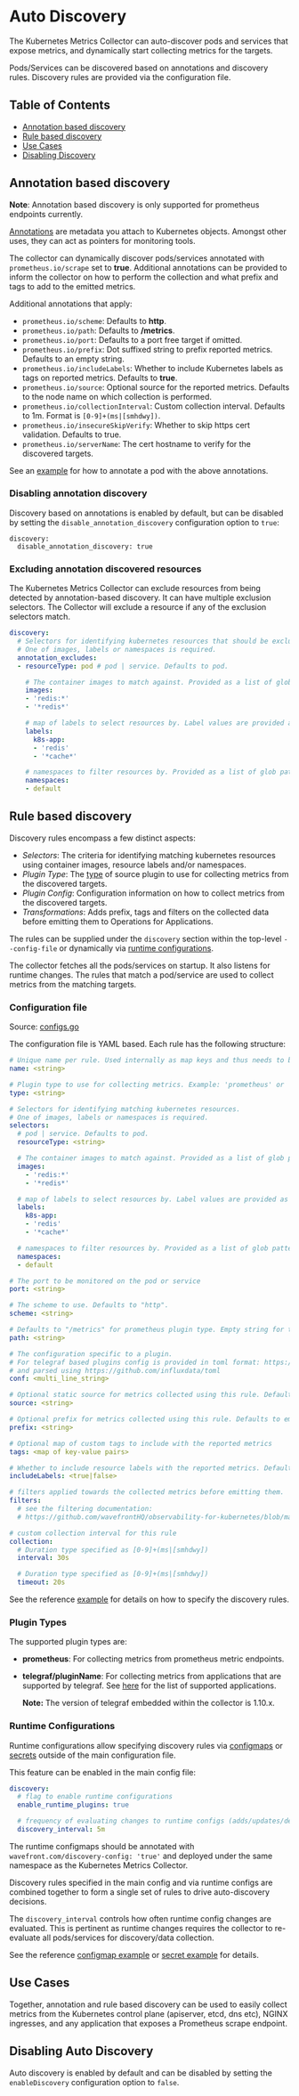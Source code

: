 # Auto Discovery

The Kubernetes Metrics Collector can auto-discover pods and services that expose metrics, and dynamically start collecting metrics for the targets.

Pods/Services can be discovered based on annotations and discovery rules. Discovery rules are provided via the configuration file.

## Table of Contents
* [Annotation based discovery](#annotation-based-discovery)
* [Rule based discovery](#rule-based-discovery)
* [Use Cases](#use-cases)
* [Disabling Discovery](#disabling-auto-discovery)

## Annotation based discovery
**Note**: Annotation based discovery is only supported for prometheus endpoints currently.

[Annotations](https://kubernetes.io/docs/concepts/overview/working-with-objects/annotations/) are metadata you attach to Kubernetes objects. Amongst other uses, they can act as pointers for monitoring tools.

The collector can dynamically discover pods/services annotated with `prometheus.io/scrape` set to **true**. Additional annotations can be provided to inform the collector on how to perform the collection and what prefix and tags to add to the emitted metrics.

Additional annotations that apply:
- `prometheus.io/scheme`: Defaults to **http**.
- `prometheus.io/path`: Defaults to **/metrics**.
- `prometheus.io/port`: Defaults to a port free target if omitted.
- `prometheus.io/prefix`: Dot suffixed string to prefix reported metrics. Defaults to an empty string.
- `prometheus.io/includeLabels`: Whether to include Kubernetes labels as tags on reported metrics. Defaults to **true**.
- `prometheus.io/source`: Optional source for the reported metrics. Defaults to the node name on which collection is performed.
- `prometheus.io/collectionInterval`: Custom collection interval. Defaults to 1m. Format is `[0-9]+(ms|[smhdwy])`.
- `prometheus.io/insecureSkipVerify`: Whether to skip https cert validation. Defaults to true.
- `prometheus.io/serverName`: The cert hostname to verify for the discovered targets.

See an [example](../../collector/deploy/examples/prometheus-annotations-example.yaml) for how to annotate a pod with the above annotations.

### Disabling annotation discovery
Discovery based on annotations is enabled by default, but can be disabled by setting the `disable_annotation_discovery` configuration option to `true`:

```
discovery:
  disable_annotation_discovery: true
```

### Excluding annotation discovered resources

The Kubernetes Metrics Collector can exclude resources from being detected by annotation-based discovery. It can have multiple exclusion 
selectors. The Collector will exclude a resource if any of the exclusion selectors match.

```yaml
discovery:
  # Selectors for identifying kubernetes resources that should be excluded from annotation based discovery.
  # One of images, labels or namespaces is required.
  annotation_excludes:
  - resourceType: pod # pod | service. Defaults to pod.

    # The container images to match against. Provided as a list of glob pattern strings. Ex: 'redis*'
    images:
    - 'redis:*'
    - '*redis*'

    # map of labels to select resources by. Label values are provided as a list of glob pattern strings.
    labels:
      k8s-app:
      - 'redis'
      - '*cache*'

    # namespaces to filter resources by. Provided as a list of glob pattern strings.
    namespaces:
    - default
```

## Rule based discovery
Discovery rules encompass a few distinct aspects:
- *Selectors*: The criteria for identifying matching kubernetes resources using container images, resource labels and/or namespaces.
- *Plugin Type*: The [type](#plugin-types) of source plugin to use for collecting metrics from the discovered targets.
- *Plugin Config*: Configuration information on how to collect metrics from the discovered targets.
- *Transformations*: Adds prefix, tags and filters on the collected data before emitting them to Operations for Applications.

The rules can be supplied under the `discovery` section within the top-level `--config-file` or dynamically via [runtime configurations](#runtime-configurations).

The collector fetches all the pods/services on startup. It also listens for runtime changes. The rules that match a pod/service are used to collect metrics from the matching targets.

### Configuration file
Source: [configs.go](../../collector/internal/discovery/configs.go)

The configuration file is YAML based. Each rule has the following structure:
```yaml
# Unique name per rule. Used internally as map keys and thus needs to be unique per rule.
name: <string>

# Plugin type to use for collecting metrics. Example: 'prometheus' or 'telegraf/redis'
type: <string>

# Selectors for identifying matching kubernetes resources.
# One of images, labels or namespaces is required.
selectors:
  # pod | service. Defaults to pod.
  resourceType: <string>

  # The container images to match against. Provided as a list of glob pattern strings. Ex: 'redis*'
  images:
    - 'redis:*'
    - '*redis*'

  # map of labels to select resources by. Label values are provided as a list of glob pattern strings.
  labels:
    k8s-app:
    - 'redis'
    - '*cache*'

  # namespaces to filter resources by. Provided as a list of glob pattern strings.
  namespaces:
  - default

# The port to be monitored on the pod or service
port: <string>

# The scheme to use. Defaults to "http".
scheme: <string>

# Defaults to "/metrics" for prometheus plugin type. Empty string for telegraf plugins.
path: <string>

# The configuration specific to a plugin.
# For telegraf based plugins config is provided in toml format: https://github.com/toml-lang/toml
# and parsed using https://github.com/influxdata/toml
conf: <multi_line_string>

# Optional static source for metrics collected using this rule. Defaults to agent node name.
source: <string>

# Optional prefix for metrics collected using this rule. Defaults to empty string.
prefix: <string>

# Optional map of custom tags to include with the reported metrics
tags: <map of key-value pairs>

# Whether to include resource labels with the reported metrics. Defaults to "true".
includeLabels: <true|false>

# filters applied towards the collected metrics before emitting them.
filters:
  # see the filtering documentation:
  # https://github.com/wavefrontHQ/observability-for-kubernetes/blob/main/docs/collector/filtering.md

# custom collection interval for this rule
collection:
  # Duration type specified as [0-9]+(ms|[smhdwy])
  interval: 30s

  # Duration type specified as [0-9]+(ms|[smhdwy])
  timeout: 20s
```
See the reference [example](../../collector/deploy/examples/conf.example.yaml) for details on how to specify the discovery rules.

### Plugin Types
The supported plugin types are:
- **prometheus**: For collecting metrics from prometheus metric endpoints.
- **telegraf/pluginName**: For collecting metrics from applications that are supported by telegraf. See [here](metrics.md#telegraf-source) for the list of supported applications.

  **Note:** The version of telegraf embedded within the collector is 1.10.x.

### Runtime Configurations
Runtime configurations allow specifying discovery rules via [configmaps](https://kubernetes.io/docs/concepts/configuration/configmap/) or [secrets](https://kubernetes.io/docs/concepts/configuration/secret/) outside of the main configuration file.

This feature can be enabled in the main config file:
```yaml
discovery:
  # flag to enable runtime configurations
  enable_runtime_plugins: true

  # frequency of evaluating changes to runtime configs (adds/updates/deletes)
  discovery_interval: 5m
```
The runtime configmaps should be annotated with `wavefront.com/discovery-config: 'true'` and deployed under the same namespace as the Kubernetes Metrics Collector.

Discovery rules specified in the main config and via runtime configs are combined together to form a single set of rules to drive auto-discovery decisions.

The `discovery_interval` controls how often runtime config changes are evaluated. This is pertinent as runtime changes requires the collector to re-evaluate all pods/services for discovery/data collection.

See the reference [configmap example](../../collector/deploy/examples/runtime/memcached-runtime-config.yaml) or [secret example](../../collector/deploy/examples/runtime/memcached-runtime-secret-config.yaml) for details.

## Use Cases
Together, annotation and rule based discovery can be used to easily collect metrics from the Kubernetes control plane (apiserver, etcd, dns etc), NGINX ingresses, and any application that exposes a Prometheus scrape endpoint.

## Disabling Auto Discovery
Auto discovery is enabled by default and can be disabled by setting the `enableDiscovery` configuration option to `false`.
